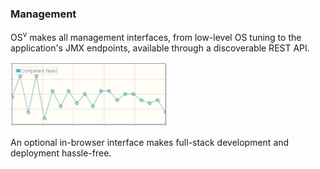 ### Management

OS<sup>v</sup> makes all management interfaces,
from low-level OS tuning to the application's JMX
endpoints, available through a discoverable REST API.

![rest](images/rest.png)

An optional in-browser interface makes full-stack
development and deployment hassle-free.
